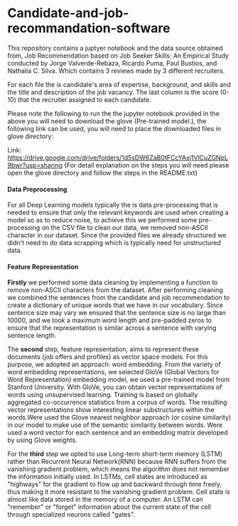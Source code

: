 # Candidate-and-job-recommandation-software
This repository contains a juptyer notebook and the data source obtained from, Job Recommendation based on Job Seeker Skills: An Empirical Study conducted by Jorge Valverde-Rebaza, Ricardo Puma, Paul Bustios, and Nathalia C. Silva. Which contains 3 reviews made by 3 different recruiters. 

For each file the is candidate's area of expertise, background, and skills and the title and description of the job vacancy. The last column is the score (0-10) that the recruiter assigned to each candidate.

Please note the following to run the the jupyter notebook provided in the above you will need to download the glove (Pre-trained model.), the following link can be used, you will need to place the downloaded files in glove directory:

Link: https://drive.google.com/drive/folders/1d5sDW6ZaB0tFCcYAxj1VlCuZGNpL9bwr?usp=sharing
{For detail explanation on the steps you will need please open the glove directory and follow the steps in the README.txt}

#### Data Preprocessing
For all Deep Learning models typically the is data pre-processing that is needed to ensure that only the relevant keywords are used when creating a model so as to reduce noise, to achieve this we performed some pre-processing on the CSV file to clean our data, we removed non-ASCII character in our dataset. Since the provided files we already structured we didn't need to do data scrapping which is typically need for unstructured data.

#### Feature Representation
<b>Firstly</b> we performed some data cleaning by implementing a function to remove non-ASCII characters from the dataset. After performing cleaning we combined the sentences from the candidate and job recommendation to create a dictionary of unique words that we have in our vocabulary. Since sentence size may vary we ensured that the sentence size is no large than 10000, and we took a maximum word length and pre-padded zeros to ensure that the representation is similar across a sentence with varying sentence length.

The <b>second</b> step, feature representation, aims to represent these documents (job offers and profiles) as vector space models. For this purpose, we adopted an approach: word embedding. From the variety of word embedding representations, we selected GloVe (Global Vectors for Word Representation) embedding model, we used a pre-trained model from Stanford University. With GloVe, you can obtain vector representations of words using unsupervised learning. Training is based on globally aggregated co-occurrence statistics from a corpus of words. The resulting vector representations show interesting linear substructures within the words.Were used the Glove nearest neighbor approach (or cosine similarity) in our model to make use of the semantic similarity between words. Were used a word vector for each sentence and an embedding matrix developed by using Glove weights.

For the <b>third</b> step we opted to use Long-term short-term memory (LSTM) rather than Recurrent Neural Network(RNN) because RNN suffers from the vanishing gradient problem, which means the algorithm does not remember the information initially used. In LSTMs, cell states are introduced as "highways" for the gradient to flow up and backward through time freely, thus making it more resistant to the vanishing gradient problem. Cell state is almost like data stored in the memory of a computer. An LSTM can "remember" or "forget" information about the current state of the cell through specialized neurons called "gates".
